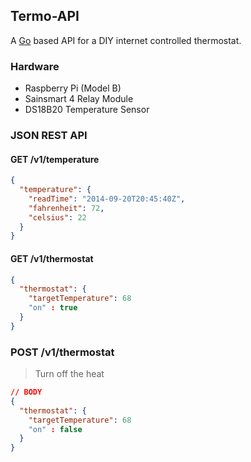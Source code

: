Termo-API
---

A [Go](http://golang.org/) based API for a DIY internet controlled thermostat.

### Hardware
- Raspberry Pi (Model B)
- Sainsmart 4 Relay Module
- DS18B20 Temperature Sensor

### JSON REST API
#### GET /v1/temperature
```JSON
{
  "temperature": {
    "readTime": "2014-09-20T20:45:40Z",
    "fahrenheit": 72,
    "celsius": 22
  }
}
```

#### GET /v1/thermostat
```JSON
{
  "thermostat": {
    "targetTemperature": 68
    "on" : true
  }
}
```

### POST /v1/thermostat
> Turn off the heat
```JSON
// BODY
{
  "thermostat": {
    "targetTemperature": 68
    "on" : false
  }
}
```
